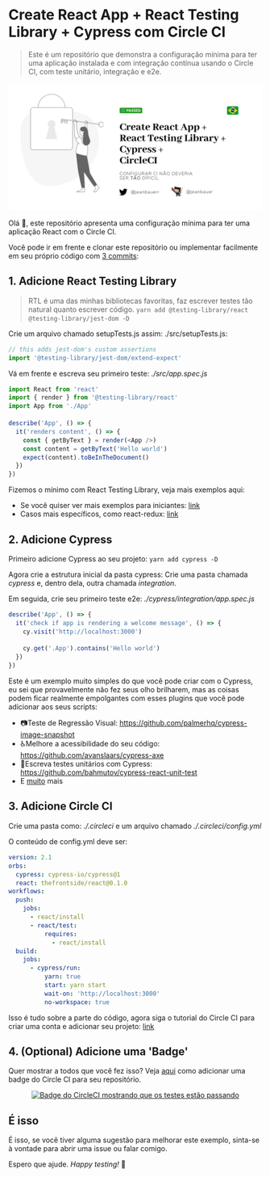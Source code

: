 # Create React App + React Testing Library + Cypress com Circle CI
> Este é um repositório que demonstra a configuração mínima para ter uma aplicação instalada e com integração contínua usando o Circle CI, com teste unitário, integração e e2e.

<p align="center">
  <img alt="Não deveria ser tão difícil configurar um projeto com integração contínua utilizando Create React App, React Testing Library e Cypress com Circle CI" src="./cover-ptbr.png">
</p>

Olá 👋, este repositório apresenta uma configuração mínima para ter uma aplicação React com o Circle CI.

Você pode ir em frente e clonar este repositório ou implementar facilmente em seu próprio código com [3 commits](https://github.com/jeanbauer/cra-rtl-cypress-circleci/commits/master):

## 1. Adicione React Testing Library
> RTL é uma das minhas bibliotecas favoritas, faz escrever testes tão natural quanto escrever código.
`yarn add @testing-library/react @testing-library/jest-dom -D`

Crie um arquivo chamado setupTests.js assim: ./src/setupTests.js:
```js
// this adds jest-dom's custom assertions
import '@testing-library/jest-dom/extend-expect'
```

Vá em frente e escreva seu primeiro teste: _./src/app.spec.js_
```js
import React from 'react'
import { render } from '@testing-library/react'
import App from './App'

describe('App', () => {
  it('renders content', () => {
    const { getByText } = render(<App />)
    const content = getByText('Hello world')
    expect(content).toBeInTheDocument()
  })
})
```

Fizemos o mínimo com React Testing Library, veja mais exemplos aqui:
- Se você quiser ver mais exemplos para iniciantes: [link](https://testing-library.com/docs/react-testing-library/example-intro)
- Casos mais específicos, como react-redux: [link](https://github.com/kentcdodds/react-testing-library-examples/tree/master/src/__tests__)


## 2. Adicione Cypress
Primeiro adicione Cypress ao seu projeto: `yarn add cypress -D`

Agora crie a estrutura inicial da pasta cypress:
Crie uma pasta chamada _cypress_ e, dentro dela, outra chamada _integration_.

Em seguida, crie seu primeiro teste e2e: _./cypress/integration/app.spec.js_
```javascript
describe('App', () => {
  it('check if app is rendering a welcome message', () => {
    cy.visit('http://localhost:3000')

    cy.get('.App').contains('Hello world')
  })
})
```

Este é um exemplo muito simples do que você pode criar com o Cypress, eu sei que provavelmente não fez seus olho brilharem, mas as coisas podem ficar realmente empolgantes com esses plugins que você pode adicionar aos seus scripts:
- 📷Teste de Regressão Visual: https://github.com/palmerhq/cypress-image-snapshot
- ♿Melhore a acessibilidade do seu código: https://github.com/avanslaars/cypress-axe
- 🤯Escreva testes unitários com Cypress: https://github.com/bahmutov/cypress-react-unit-test
- E [muito](https://docs.cypress.io/plugins/index.html) mais

## 3. Adicione Circle CI
Crie uma pasta como: _./.circleci_ e um arquivo chamado _./.circleci/config.yml_

O conteúdo de config.yml deve ser:
```yml
version: 2.1
orbs:
  cypress: cypress-io/cypress@1
  react: thefrontside/react@0.1.0
workflows:
  push:
    jobs:
      - react/install
      - react/test:
          requires:
            - react/install
  build:
    jobs:
      - cypress/run:
          yarn: true
          start: yarn start
          wait-on: 'http://localhost:3000'
          no-workspace: true
```

Isso é tudo sobre a parte do código, agora siga o tutorial do Circle CI para criar uma conta e adicionar seu projeto: [link](https://circleci.com/docs/2.0/project-build/)

## 4. (Optional) Adicione uma 'Badge'

Quer mostrar a todos que você fez isso? Veja [aqui](https://circleci.com/docs/2.0/status-badges/#steps) como adicionar uma badge do Circle CI para seu repositório.

<p align="center">
  <a href="https://circleci.com/gh/jeanbauer/cra-rtl-cypress-circleci/tree/master" title="Badge do CircleCI mostrando que os testes estão passando">
    <img alt="Badge do CircleCI mostrando que os testes estão passando" src="https://circleci.com/gh/jeanbauer/cra-rtl-cypress-circleci/tree/master.svg?style=svg">
  </a>
</p>

## É isso

É isso, se você tiver alguma sugestão para melhorar este exemplo, sinta-se à vontade para abrir uma issue ou falar comigo.

Espero que ajude. _Happy testing!_ 👋
